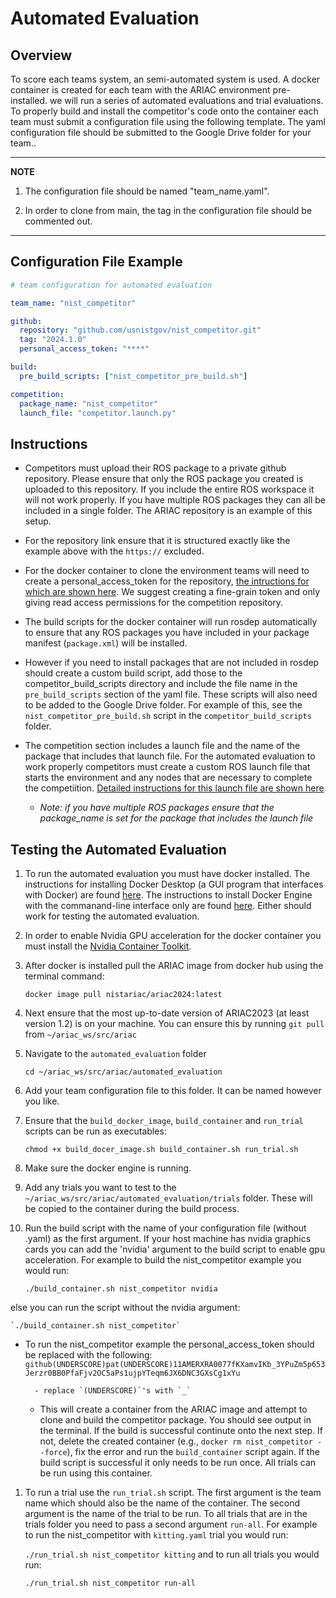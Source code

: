 # Automated Evaluation 

## Overview

To score each teams system, an semi-automated system is used. A docker container is created for each team with the ARIAC environment pre-installed.
we will run a series of automated evaluations and trial evaluations. To properly build and install the competitor's code onto the container each team must submit a configuration file using the following template. The yaml configuration file should be submitted to the Google Drive folder for your team..

---
**NOTE**

1. The configuration file should be named "team_name.yaml".

2. In order to clone from main, the tag in the configuration file should be commented out.

---

## Configuration File Example

``` yaml
# team configuration for automated evaluation

team_name: "nist_competitor"

github:
  repository: "github.com/usnistgov/nist_competitor.git"
  tag: "2024.1.0"
  personal_access_token: "****"

build:
  pre_build_scripts: ["nist_competitor_pre_build.sh"]

competition:
  package_name: "nist_competitor"
  launch_file: "competitor.launch.py"
```

## Instructions
- Competitors must upload their ROS package to a private github repository. Please ensure that only the ROS package you created is uploaded to this repository. If you include the entire ROS workspace it will not work properly. If you have multiple ROS packages they can all be included in a single folder. The ARIAC repository is an example of this setup. 

- For the repository link ensure that it is structured exactly like the example above with the `https://` excluded. 

- For the docker container to clone the environment teams will need to create a personal_access_token for the repository, [the intructions for which are shown here](https://docs.github.com/en/authentication/keeping-your-account-and-data-secure/creating-a-personal-access-token). We suggest creating a fine-grain token and only giving read access permissions for the competition repository. 

- The build scripts for the docker container will run rosdep automatically to ensure that any ROS packages you have included in your package manifest (`package.xml`) will be installed.

-  However if you need to install packages that are not included in rosdep should create a custom build script, add those to the competitor_build_scripts directory and include the file name in the `pre_build_scripts` section of the yaml file. These scripts will also need to be added to the Google Drive folder. For example of this, see the `nist_competitor_pre_build.sh` script in the `competitor_build_scripts` folder. 

- The competition section includes a launch file and the name of the package that includes that launch file. For the automated evaluation to work properly competitors must create a custom ROS launch file that starts the environment and any nodes that are necessary to complete the competiition. [Detailed instructions for this launch file are shown here](competition_launch.md)
    - *Note: if you have multiple ROS packages ensure that the package_name is set for the package that includes the launch file*

## Testing the Automated Evaluation

1. To run the automated evaluation you must have docker installed. The instructions for installing Docker Desktop (a GUI program that interfaces with Docker) are found [here](https://docs.docker.com/desktop/install/ubuntu/). The instructions to install Docker Engine with the commanand-line interface only are found [here](https://docs.docker.com/engine/install/ubuntu/). Either should work for testing the automated evaluation.

2. In order to enable Nvidia GPU acceleration for the docker container you must install the [Nvidia Container Toolkit](https://docs.nvidia.com/datacenter/cloud-native/container-toolkit/install-guide.html#docker). 

3. After docker is installed pull the ARIAC image from docker hub using the terminal command:

    `docker image pull nistariac/ariac2024:latest`

4. Next ensure that the most up-to-date version of ARIAC2023 (at least version 1.2) is on your machine. You can ensure this by running `git pull` from `~/ariac_ws/src/ariac`

5. Navigate to the `automated_evaluation` folder

    `cd ~/ariac_ws/src/ariac/automated_evaluation`

6. Add your team configuration file to this folder. It can be named however you like.

7. Ensure that the `build_docker_image`, `build_container` and `run_trial` scripts can be run as executables:

    `chmod +x build_docer_image.sh build_container.sh run_trial.sh`

8. Make sure the docker engine is running.

9. Add any trials you want to test to the `~/ariac_ws/src/ariac/automated_evaluation/trials` folder. These will be copied to the container during the build process.

10. Run the build script with the name of your configuration file (without .yaml) as the first argument. If your host machine has nvidia graphics cards you can add the 'nvidia' argument to the build script to enable gpu acceleration. For example to build the nist_competitor example you would run:

    `./build_container.sh nist_competitor nvidia`
    
else you can run the script without the nvidia argument:

    `./build_container.sh nist_competitor`


- To run the nist_competitor example the personal_access_token should be replaced with the following: `github(UNDERSCORE)pat(UNDERSCORE)11AMERXRA0077fKXamvIKb_3YPuZm5p653Jerzr0BB0PfaFjv2OC5aPs1ujpYTeqm6JX6DNC3GXsCg1xYu`

        - replace `(UNDERSCORE)`'s with `_`

    - This will create a container from the ARIAC image and attempt to clone and build the competitor package. You should see output in the terminal. If the build is successful continute onto the next step. If not, delete the created container (e.g., `docker rm nist_competitor --force`), fix the error and run the `build_container` script again. If the build script is successful it only needs to be run once. All trials can be run using this container.

1.  To run a trial use the `run_trial.sh` script. The first argument is the team name which should also be the name of the container. The second argument is the name of the trial to be run. To all trials that are in the trials folder you need to pass a second argument `run-all`. For example to run the nist_competitor with  `kitting.yaml` trial you would run:

    `./run_trial.sh nist_competitor kitting`
and to run all trials you would run:

    `./run_trial.sh nist_competitor run-all`

